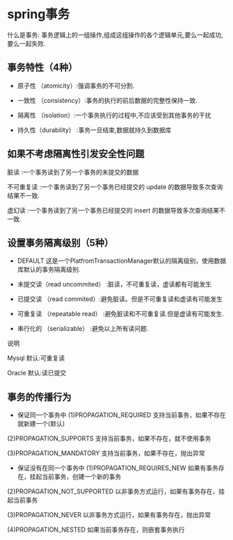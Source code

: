 # spring事务

什么是事务: 
事务逻辑上的一组操作,组成这组操作的各个逻辑单元,要么一起成功,要么一起失败.

## 事务特性（4种）

- 原子性 （atomicity）:强调事务的不可分割. 

- 一致性 （consistency）:事务的执行的前后数据的完整性保持一致. 

- 隔离性 （isolation）:一个事务执行的过程中,不应该受到其他事务的干扰 

- 持久性（durability） :事务一旦结束,数据就持久到数据库

## 如果不考虑隔离性引发安全性问题

脏读 :一个事务读到了另一个事务的未提交的数据 

不可重复读 :一个事务读到了另一个事务已经提交的 update 的数据导致多次查询结果不一致. 

虚幻读 :一个事务读到了另一个事务已经提交的 insert 的数据导致多次查询结果不一致.

## 设置事务隔离级别（5种）

- DEFAULT 这是一个PlatfromTransactionManager默认的隔离级别，使用数据库默认的事务隔离级别. 

- 未提交读（read uncommited） :脏读，不可重复读，虚读都有可能发生 

- 已提交读 （read commited）:避免脏读。但是不可重复读和虚读有可能发生 

- 可重复读 （repeatable read） :避免脏读和不可重复读.但是虚读有可能发生. 

- 串行化的 （serializable） :避免以上所有读问题. 

说明

Mysql 默认:可重复读 

Oracle 默认:读已提交

## 事务的传播行为 

* 保证同一个事务中 
(1)PROPAGATION_REQUIRED 支持当前事务，如果不存在 就新建一个(默认) 

(2)PROPAGATION_SUPPORTS 支持当前事务，如果不存在，就不使用事务 

(3)PROPAGATION_MANDATORY 支持当前事务，如果不存在，抛出异常 

* 保证没有在同一个事务中 
(1)PROPAGATION_REQUIRES_NEW 如果有事务存在，挂起当前事务，创建一个新的事务 

(2)PROPAGATION_NOT_SUPPORTED 以非事务方式运行，如果有事务存在，挂起当前事务 

(3)PROPAGATION_NEVER 以非事务方式运行，如果有事务存在，抛出异常 

(4)PROPAGATION_NESTED 如果当前事务存在，则嵌套事务执行